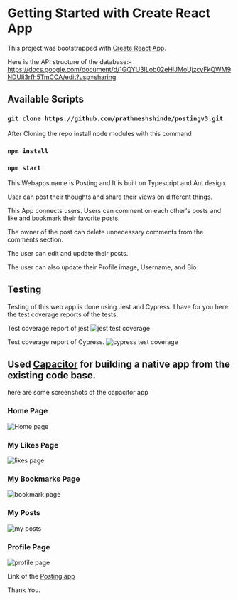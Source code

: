 # Getting Started with Create React App

This project was bootstrapped with [Create React App](https://github.com/facebook/create-react-app).

Here is the API structure of the database:- https://docs.google.com/document/d/1GQYU3ILob02eHlJMoUjzcyFkQWM9NDUIi3rfh5TmCCA/edit?usp=sharing

## Available Scripts

### `git clone https://github.com/prathmeshshinde/postingv3.git`

After Cloning the repo install node modules with this command

### `npm install`

### `npm start`
 
This Webapps name is Posting and It is built on Typescript and Ant design.

User can post their thoughts and share their views on different things.

This App connects users. Users can comment on each other's posts and like and bookmark their favorite posts.

The owner of the post can delete unnecessary comments from the comments section.

The user can edit and update their posts.

The user can also update their Profile image, Username, and Bio.

## Testing
Testing of this web app is done using Jest and Cypress. I have for you here the test coverage reports of the tests.

Test coverage report of jest
![jest test coverage](https://github.com/prathmeshshinde/postingWeb/assets/55370612/8f8e4027-3ee2-4d93-a46e-308907e4b4d1)

Test coverage report of Cypress.
![cypress test coverage](https://github.com/prathmeshshinde/postingWeb/assets/55370612/c68da080-a602-406e-8b5e-e52ee089b3ff)

## Used [Capacitor](https://capacitorjs.com/) for building a native app from the existing code base.
here are some screenshots of the capacitor app

### Home Page
![Home page](https://github.com/prathmeshshinde/postingWeb/assets/55370612/0c47c982-ef86-4c31-bad4-2aa7fcd59c63)

### My Likes Page
![likes page](https://github.com/prathmeshshinde/postingWeb/assets/55370612/08be4eae-7d0d-4bab-b003-4e88dcf3623a)

### My Bookmarks Page
![bookmark page](https://github.com/prathmeshshinde/postingWeb/assets/55370612/e31b5937-7ae5-462a-a59f-9d14470d90e3)

### My Posts
![my posts](https://github.com/prathmeshshinde/postingWeb/assets/55370612/7451acc4-3903-447f-ad3a-fef6002cf1eb)

### Profile Page
![profile page](https://github.com/prathmeshshinde/postingWeb/assets/55370612/a44a65c7-7271-47aa-970d-fb40376c8aa3)

Link of the [Posting app](https://drive.google.com/file/d/1NzBttYjh4qctD0CK8v78IRp7hPjPihZ9/view?usp=sharing)

Thank You.











